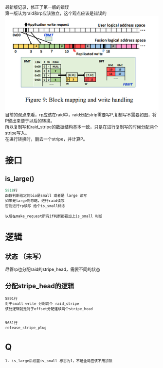 最新版记录，修正了第一版的错误<br>
第一版认为raid和rp应该独立，这个观点应该是错误的
<br>
<img src="pic/simple_ex.png">
<br>
目前的观点来看，rp应该在raid中，raid分配strip需要写P,复制写不需要如图，将P留出来便于以后的转换。
<br>所以复制写和raid_stripe的数据结构基本一致，只是在进行复制写的时候分配两个stripe写入。
<br>在进行转换时，删去一个stripe，并计算P。

# 接口
## is_large()
```c
5818行
函数判断给定的bio是small 或者是 large 读写
如果是large则忽略，进行raid读写
否则进行rp读写 给个is_small标志

以后在make_request所有if判断都要加上is_small 判断
```
# 逻辑

## 状态 （未写）
尽管rp也分配raid的stripe_head，需要不同的状态

## 分配stripe_head的逻辑
```
5891行 
对于small write 分配两个 raid_stripe
该处逻辑就是对于offset分配连续两个stripe_head
```
##
```
5651行
release_stripe_plug
```
# Q
```
1. is_large后设置is_small 标志为1，不是全局应该不用加锁
```